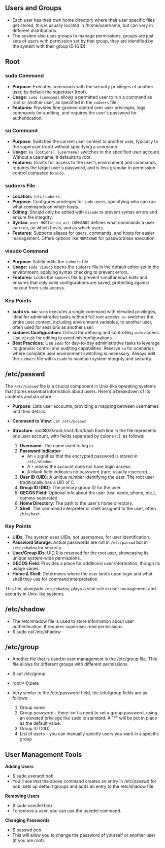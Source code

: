 
## Users and Groups

* Each user has their own home directory where their user specific files get stored, this is usually located in /home/username, but can vary in different distributions.
* The system also uses groups to manage permissions, groups are just sets of users with permission set by that group, they are identified by the system with their group ID (GID).

## Root

### sudo Command

- **Purpose:** Executes commands with the security privileges of another user, by default the superuser (root).
- **Usage:** `sudo [command]` allows a permitted user to run a command as root or another user, as specified in the `sudoers` file.
- **Features:** Provides fine-grained control over user privileges, logs commands for auditing, and requires the user's password for authentication.

### su Command

- **Purpose:** Switches the current user context to another user, typically to the superuser (root) without specifying a username.
- **Usage:** `su [options] [username]` switches to the specified user account. Without a username, it defaults to root.
- **Features:** Grants full access to the user's environment and commands, requires the target user's password, and is less granular in permission control compared to `sudo`.

### sudoers File

- **Location:** `/etc/sudoers`
- **Purpose:** Configures privileges for `sudo` users, specifying who can run what commands on which hosts.
- **Editing:** Should only be edited with `visudo` to prevent syntax errors and ensure file integrity.
- **Syntax:** `user HOST=(run_as) COMMANDS` defines what commands a user can run, on which hosts, and as which users.
- **Features:** Supports aliases for users, commands, and hosts for easier management. Offers options like `NOPASSWD` for passwordless execution.

### visudo Command

- **Purpose:** Safely edits the `sudoers` file.
- **Usage:** `sudo visudo` opens the `sudoers` file in the default editor set in the environment, applying syntax checking to prevent errors.
- **Features:** Locks the `sudoers` file to prevent simultaneous edits and ensures that only valid configurations are saved, protecting against lockout from `sudo` access.

### Key Points

- **sudo vs. su:** `sudo` executes a single command with elevated privileges, ideal for administrative tasks without full root access. `su` switches the entire user context, including environment variables, to another user, often used for sessions as another user.
- **sudoers Configuration:** Critical for defining and controlling `sudo` access. Use `visudo` for editing to avoid misconfigurations.
- **Best Practices:** Use `sudo` for day-to-day administrative tasks to leverage its granular control and auditing capabilities. Reserve `su` for scenarios where complete user environment switching is necessary. Always edit the `sudoers` file with `visudo` to maintain system integrity and security.

## /etc/passwd

The `/etc/passwd` file is a crucial component in Unix-like operating systems that stores essential information about users. Here's a breakdown of its contents and structure:

- **Purpose**: Lists user accounts, providing a mapping between usernames and their details.
    
- **Command to View**: `cat /etc/passwd`
    
- **Structure**: root:x:0:0:root:/root:/bin/bash
  Each line in the file represents one user account, with fields separated by colons (`:`), as follows:
    
    1. **Username**: The name used to log in.
    2. **Password Indicator**:
        - An `x` signifies that the encrypted password is stored in `/etc/shadow`.
        - A `*` means the account does not have login access.
        - A blank field indicates no password (rare, usually insecure).
    3. **User ID (UID)**: A unique number identifying the user. The root user traditionally has a UID of 0.
    4. **Group ID (GID)**: The primary group ID for the user.
    5. **GECOS Field**: Optional info about the user (real name, phone, etc.), comma-separated.
    6. **Home Directory**: The path to the user's home directory.
    7. **Shell**: The command interpreter or shell assigned to the user, often `/bin/bash`.

### Key Points

- **UIDs**: The system uses UIDs, not usernames, for user identification.
- **Password Storage**: Actual passwords are not in `/etc/passwd` but in `/etc/shadow` for security.
- **User/Group IDs**: UID 0 is reserved for the root user, showcasing its unique system-wide permissions.
- **GECOS Field**: Provides a place for additional user information, though its usage varies.
- **Home & Shell**: Determines where the user lands upon login and what shell they use for command interpretation.

This file, alongside `/etc/shadow`, plays a vital role in user management and security in Unix-like systems

## /etc/shadow

* The /etc/shadow file is used to store information about user authentication. It requires superuser read permissions.
* $ sudo cat /etc/shadow

## /etc/group
* Another file that is used in user management is the /etc/group file. This file allows for different groups with different permissions.
* $ cat /etc/group
* root:*:0:pete
* Very similar to the /etc/password field, the /etc/group fields are as follows:

	1. Group name
	2. Group password - there isn't a need to set a group password, using an elevated privilege like sudo is standard. A "*" will be put in place as the default value.
	3. Group ID (GID)
	4. List of users - you can manually specify users you want in a specific group

## User Management Tools

**Adding Users**

* $ sudo useradd bob
* You'll see that the above command creates an entry in /etc/passwd for bob, sets up default groups and adds an entry to the /etc/shadow file.

**Removing Users**

* $ sudo userdel bob
* To remove a user, you can use the userdel command.

**Changing Passwords**

* $ passwd bob
* This will allow you to change the password of yourself or another user (if you are root).







